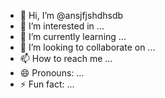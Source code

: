 - 👋 Hi, I’m @ansjfjshdhsdb
- 👀 I’m interested in ...
- 🌱 I’m currently learning ...
- 💞️ I’m looking to collaborate on ...
- 📫 How to reach me ...
- 😄 Pronouns: ...
- ⚡ Fun fact: ...

<!---
ansjfjshdhsdb/ansjfjshdhsdb is a ✨ special ✨ repository because its `README.md` (this file) appears on your GitHub profile.
You can click the Preview link to take a look at your changes.
--->

